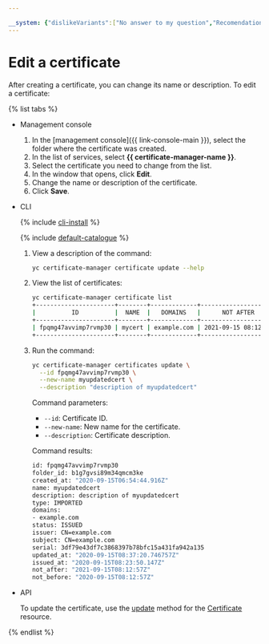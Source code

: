 ```yaml
---

__system: {"dislikeVariants":["No answer to my question","Recomendations didn't help","The content doesn't match title","Other"]}
---
```

# Edit a certificate

After creating a certificate, you can change its name or description. To edit a certificate:

{% list tabs %}

- Management console
    1. In the [management console]({{ link-console-main }}), select the folder where the certificate was created.
    1. In the list of services, select **{{ certificate-manager-name }}**.
    1. Select the certificate you need to change from the list.
    1. In the window that opens, click **Edit**.
    1. Change the name or description of the certificate.
    1. Click **Save**.

- CLI

    {% include [cli-install](../../../_includes/cli-install.md) %}

    {% include [default-catalogue](../../../_includes/default-catalogue.md) %}

    1. View a description of the command:

        ```bash
        yc certificate-manager certificate update --help
        ```

    1. View the list of certificates:

        ```bash
        yc certificate-manager certificate list
        +----------------------+--------+-------------+---------------------+----------+--------+
        |          ID          |  NAME  |   DOMAINS   |      NOT AFTER      |   TYPE   | STATUS |
        +----------------------+--------+-------------+---------------------+----------+--------+
        | fpqmg47avvimp7rvmp30 | mycert | example.com | 2021-09-15 08:12:57 | IMPORTED | ISSUED |
        +----------------------+--------+-------------+---------------------+----------+--------+
        ```

    1. Run the command:

        ```bash
        yc certificate-manager certificates update \
          --id fpqmg47avvimp7rvmp30 \
          --new-name myupdatedcert \
          --description "description of myupdatedcert"
        ```

        Command parameters:
          - `--id`: Certificate ID.
          - `--new-name`: New name for the certificate.
          - `--description`: Certificate description.

        Command results:

        ```bash
        id: fpqmg47avvimp7rvmp30
        folder_id: b1g7gvsi89m34qmcm3ke
        created_at: "2020-09-15T06:54:44.916Z"
        name: myupdatedcert
        description: description of myupdatedcert
        type: IMPORTED
        domains:
        - example.com
        status: ISSUED
        issuer: CN=example.com
        subject: CN=example.com
        serial: 3df79e43df7c3868397b78bfc15a431fa942a135
        updated_at: "2020-09-15T08:37:20.746757Z"
        issued_at: "2020-09-15T08:23:50.147Z"
        not_after: "2021-09-15T08:12:57Z"
        not_before: "2020-09-15T08:12:57Z"
        ```

- API

    To update the certificate, use the [update](../../api-ref/Certificate/update.md) method for the [Certificate](../../api-ref/Certificate/) resource.

{% endlist %}

